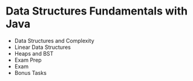 # Data Structures Fundamentals with Java
* Data Structures and Complexity
* Linear Data Structures
* Heaps and BST
* Exam Prep
* Exam
* Bonus Tasks
